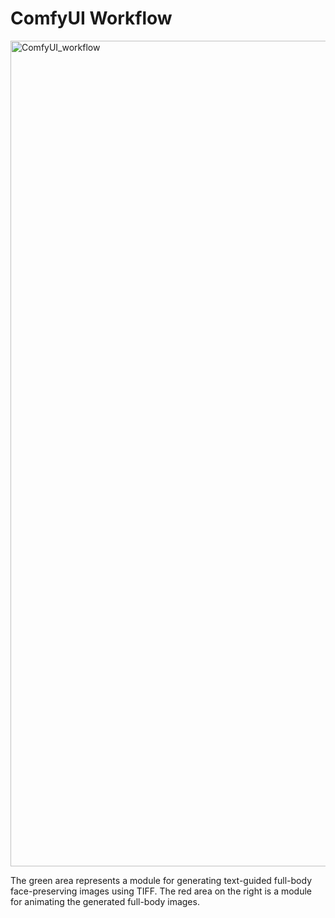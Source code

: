 # ComfyUI Workflow

<img width="1321" alt="ComfyUI_workflow" src="https://github.com/jaechanjo/TIFF/assets/89237860/dde25220-6e85-4217-befe-ab07ff32f3b7">

The green area represents a module for generating text-guided full-body face-preserving images using TIFF. The red area on the right is a module for animating the generated full-body images.
